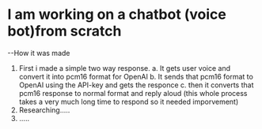 # I am working on a chatbot (voice bot)from scratch
--How it was made
  1. First i made a simple two way response.
       a. It gets user voice and convert it into pcm16 format for OpenAI
       b. It sends that pcm16 format to OpenAI using the API-key and gets the responce
       c. then it converts that pcm16 response to normal format and reply aloud
       (this whole process takes a very much long time to respond so it needed imporvement)
  2. Researching.....
  3. .....
          

     
